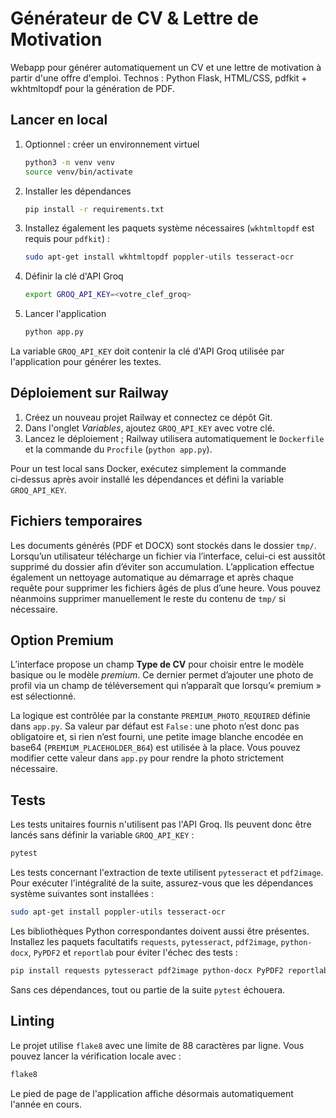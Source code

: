 # Générateur de CV & Lettre de Motivation

Webapp pour générer automatiquement un CV et une lettre de motivation à partir d'une offre d'emploi.
Technos : Python Flask, HTML/CSS, pdfkit + wkhtmltopdf pour la génération de PDF.

## Lancer en local

1. Optionnel : créer un environnement virtuel
   ```bash
   python3 -m venv venv
   source venv/bin/activate
   ```
2. Installer les dépendances
   ```bash
   pip install -r requirements.txt
   ```
3. Installez également les paquets système nécessaires (``wkhtmltopdf`` est requis pour ``pdfkit``) :
   ```bash
   sudo apt-get install wkhtmltopdf poppler-utils tesseract-ocr
   ```
4. Définir la clé d'API Groq
   ```bash
   export GROQ_API_KEY=<votre_clef_groq>
   ```
5. Lancer l'application
   ```bash
   python app.py
   ```

La variable `GROQ_API_KEY` doit contenir la clé d'API Groq utilisée par
l'application pour générer les textes.

## Déploiement sur Railway

1. Créez un nouveau projet Railway et connectez ce dépôt Git.
2. Dans l'onglet *Variables*, ajoutez `GROQ_API_KEY` avec votre clé.
3. Lancez le déploiement ; Railway utilisera automatiquement le `Dockerfile`
   et la commande du `Procfile` (`python app.py`).

Pour un test local sans Docker, exécutez simplement la commande ci‑dessus
après avoir installé les dépendances et défini la variable `GROQ_API_KEY`.

## Fichiers temporaires

Les documents générés (PDF et DOCX) sont stockés dans le dossier `tmp/`. Lorsqu’un utilisateur télécharge un fichier via l’interface, celui-ci est aussitôt supprimé du dossier afin d’éviter son accumulation. L’application effectue également un nettoyage automatique au démarrage et après chaque requête pour supprimer les fichiers âgés de plus d’une heure. Vous pouvez néanmoins supprimer manuellement le reste du contenu de `tmp/` si nécessaire.

## Option Premium

L’interface propose un champ **Type de CV** pour choisir entre le modèle basique
ou le modèle *premium*. Ce dernier permet d’ajouter une photo de profil via un
champ de téléversement qui n’apparaît que lorsqu’« premium » est sélectionné.

La logique est contrôlée par la constante `PREMIUM_PHOTO_REQUIRED` définie dans
`app.py`. Sa valeur par défaut est `False` : une photo n’est donc pas
obligatoire et, si rien n’est fourni, une petite image blanche encodée en
base64 (`PREMIUM_PLACEHOLDER_B64`) est utilisée à la place. Vous pouvez modifier
cette valeur dans `app.py` pour rendre la photo strictement nécessaire.

## Tests

Les tests unitaires fournis n'utilisent pas l'API Groq. Ils peuvent donc être lancés sans définir la variable `GROQ_API_KEY` :

```bash
pytest
```

Les tests concernant l'extraction de texte utilisent `pytesseract` et `pdf2image`. Pour exécuter l'intégralité de la suite, assurez-vous que les dépendances système suivantes sont installées :

```bash
sudo apt-get install poppler-utils tesseract-ocr
```

Les bibliothèques Python correspondantes doivent aussi être présentes. Installez les paquets facultatifs `requests`, `pytesseract`, `pdf2image`, `python-docx`, `PyPDF2` et `reportlab` pour éviter l'échec des tests :

```bash
pip install requests pytesseract pdf2image python-docx PyPDF2 reportlab
```

Sans ces dépendances, tout ou partie de la suite `pytest` échouera.

## Linting

Le projet utilise `flake8` avec une limite de 88 caractères par ligne. Vous pouvez lancer la vérification locale avec :

```bash
flake8
```

Le pied de page de l'application affiche désormais automatiquement l'année en cours.

